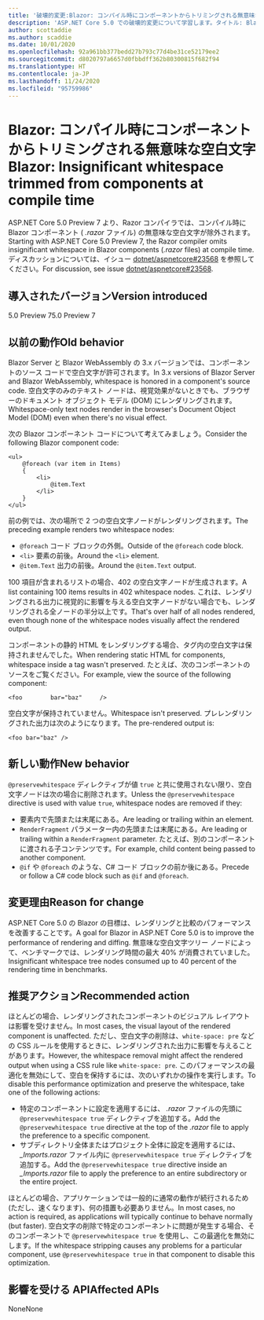 ```yaml
---
title: '破壊的変更:Blazor: コンパイル時にコンポーネントからトリミングされる無意味な空白文字'
description: 'ASP.NET Core 5.0 での破壊的変更について学習します。タイトル: Blazor:コンパイル時にコンポーネントからトリミングされる無意味な空白文字'
author: scottaddie
ms.author: scaddie
ms.date: 10/01/2020
ms.openlocfilehash: 92a961bb377bedd27b793c77d4be31ce52179ee2
ms.sourcegitcommit: d8020797a6657d0fbbdff362b80300815f682f94
ms.translationtype: HT
ms.contentlocale: ja-JP
ms.lasthandoff: 11/24/2020
ms.locfileid: "95759986"
---
```

# <a name="blazor-insignificant-whitespace-trimmed-from-components-at-compile-time"></a><span data-ttu-id="12867-103">Blazor: コンパイル時にコンポーネントからトリミングされる無意味な空白文字</span><span class="sxs-lookup"><span data-stu-id="12867-103">Blazor: Insignificant whitespace trimmed from components at compile time</span></span>

<span data-ttu-id="12867-104">ASP.NET Core 5.0 Preview 7 より、Razor コンパイラでは、コンパイル時に Blazor コンポーネント ( *.razor* ファイル) の無意味な空白文字が除外されます。</span><span class="sxs-lookup"><span data-stu-id="12867-104">Starting with ASP.NET Core 5.0 Preview 7, the Razor compiler omits insignificant whitespace in Blazor components (*.razor* files) at compile time.</span></span> <span data-ttu-id="12867-105">ディスカッションについては、イシュー [dotnet/aspnetcore#23568](https://github.com/dotnet/aspnetcore/issues/23568) を参照してください。</span><span class="sxs-lookup"><span data-stu-id="12867-105">For discussion, see issue [dotnet/aspnetcore#23568](https://github.com/dotnet/aspnetcore/issues/23568).</span></span>

## <a name="version-introduced"></a><span data-ttu-id="12867-106">導入されたバージョン</span><span class="sxs-lookup"><span data-stu-id="12867-106">Version introduced</span></span>

<span data-ttu-id="12867-107">5.0 Preview 7</span><span class="sxs-lookup"><span data-stu-id="12867-107">5.0 Preview 7</span></span>

## <a name="old-behavior"></a><span data-ttu-id="12867-108">以前の動作</span><span class="sxs-lookup"><span data-stu-id="12867-108">Old behavior</span></span>

<span data-ttu-id="12867-109">Blazor Server と Blazor WebAssembly の 3.x バージョンでは、コンポーネントのソース コードで空白文字が許可されます。</span><span class="sxs-lookup"><span data-stu-id="12867-109">In 3.x versions of Blazor Server and Blazor WebAssembly, whitespace is honored in a component's source code.</span></span> <span data-ttu-id="12867-110">空白文字のみのテキスト ノードは、視覚効果がないときでも、ブラウザーのドキュメント オブジェクト モデル (DOM) にレンダリングされます。</span><span class="sxs-lookup"><span data-stu-id="12867-110">Whitespace-only text nodes render in the browser's Document Object Model (DOM) even when there's no visual effect.</span></span>

<span data-ttu-id="12867-111">次の Blazor コンポーネント コードについて考えてみましょう。</span><span class="sxs-lookup"><span data-stu-id="12867-111">Consider the following Blazor component code:</span></span>

```razor
<ul>
    @foreach (var item in Items)
    {
        <li>
            @item.Text
        </li>
    }
</ul>
```

<span data-ttu-id="12867-112">前の例では、次の場所で 2 つの空白文字ノードがレンダリングされます。</span><span class="sxs-lookup"><span data-stu-id="12867-112">The preceding example renders two whitespace nodes:</span></span>

* <span data-ttu-id="12867-113">`@foreach` コード ブロックの外側。</span><span class="sxs-lookup"><span data-stu-id="12867-113">Outside of the `@foreach` code block.</span></span>
* <span data-ttu-id="12867-114">`<li>` 要素の前後。</span><span class="sxs-lookup"><span data-stu-id="12867-114">Around the `<li>` element.</span></span>
* <span data-ttu-id="12867-115">`@item.Text` 出力の前後。</span><span class="sxs-lookup"><span data-stu-id="12867-115">Around the `@item.Text` output.</span></span>

<span data-ttu-id="12867-116">100 項目が含まれるリストの場合、402 の空白文字ノードが生成されます。</span><span class="sxs-lookup"><span data-stu-id="12867-116">A list containing 100 items results in 402 whitespace nodes.</span></span> <span data-ttu-id="12867-117">これは、レンダリングされる出力に視覚的に影響を与える空白文字ノードがない場合でも、レンダリングされる全ノードの半分以上です。</span><span class="sxs-lookup"><span data-stu-id="12867-117">That's over half of all nodes rendered, even though none of the whitespace nodes visually affect the rendered output.</span></span>

<span data-ttu-id="12867-118">コンポーネントの静的 HTML をレンダリングする場合、タグ内の空白文字は保持されませんでした。</span><span class="sxs-lookup"><span data-stu-id="12867-118">When rendering static HTML for components, whitespace inside a tag wasn't preserved.</span></span> <span data-ttu-id="12867-119">たとえば、次のコンポーネントのソースをご覧ください。</span><span class="sxs-lookup"><span data-stu-id="12867-119">For example, view the source of the following component:</span></span>

```razor
<foo        bar="baz"     />
```

<span data-ttu-id="12867-120">空白文字が保持されていません。</span><span class="sxs-lookup"><span data-stu-id="12867-120">Whitespace isn't preserved.</span></span> <span data-ttu-id="12867-121">プレレンダリングされた出力は次のようになります。</span><span class="sxs-lookup"><span data-stu-id="12867-121">The pre-rendered output is:</span></span>

```razor
<foo bar="baz" />
```

## <a name="new-behavior"></a><span data-ttu-id="12867-122">新しい動作</span><span class="sxs-lookup"><span data-stu-id="12867-122">New behavior</span></span>

<span data-ttu-id="12867-123">`@preservewhitespace` ディレクティブが値 `true` と共に使用されない限り、空白文字ノードは次の場合に削除されます。</span><span class="sxs-lookup"><span data-stu-id="12867-123">Unless the `@preservewhitespace` directive is used with value `true`, whitespace nodes are removed if they:</span></span>

* <span data-ttu-id="12867-124">要素内で先頭または末尾にある。</span><span class="sxs-lookup"><span data-stu-id="12867-124">Are leading or trailing within an element.</span></span>
* <span data-ttu-id="12867-125">`RenderFragment` パラメーター内の先頭または末尾にある。</span><span class="sxs-lookup"><span data-stu-id="12867-125">Are leading or trailing within a `RenderFragment` parameter.</span></span> <span data-ttu-id="12867-126">たとえば、別のコンポーネントに渡される子コンテンツです。</span><span class="sxs-lookup"><span data-stu-id="12867-126">For example, child content being passed to another component.</span></span>
* <span data-ttu-id="12867-127">`@if` や `@foreach` のような、C# コード ブロックの前か後にある。</span><span class="sxs-lookup"><span data-stu-id="12867-127">Precede or follow a C# code block such as `@if` and `@foreach`.</span></span>

## <a name="reason-for-change"></a><span data-ttu-id="12867-128">変更理由</span><span class="sxs-lookup"><span data-stu-id="12867-128">Reason for change</span></span>

<span data-ttu-id="12867-129">ASP.NET Core 5.0 の Blazor の目標は、レンダリングと比較のパフォーマンスを改善することです。</span><span class="sxs-lookup"><span data-stu-id="12867-129">A goal for Blazor in ASP.NET Core 5.0 is to improve the performance of rendering and diffing.</span></span> <span data-ttu-id="12867-130">無意味な空白文字ツリー ノードによって、ベンチマークでは、レンダリング時間の最大 40% が消費されていました。</span><span class="sxs-lookup"><span data-stu-id="12867-130">Insignificant whitespace tree nodes consumed up to 40 percent of the rendering time in benchmarks.</span></span>

## <a name="recommended-action"></a><span data-ttu-id="12867-131">推奨アクション</span><span class="sxs-lookup"><span data-stu-id="12867-131">Recommended action</span></span>

<span data-ttu-id="12867-132">ほとんどの場合、レンダリングされたコンポーネントのビジュアル レイアウトは影響を受けません。</span><span class="sxs-lookup"><span data-stu-id="12867-132">In most cases, the visual layout of the rendered component is unaffected.</span></span> <span data-ttu-id="12867-133">ただし、空白文字の削除は、`white-space: pre` などの CSS ルールを使用するときに、レンダリングされた出力に影響を与えることがあります。</span><span class="sxs-lookup"><span data-stu-id="12867-133">However, the whitespace removal might affect the rendered output when using a CSS rule like `white-space: pre`.</span></span> <span data-ttu-id="12867-134">このパフォーマンスの最適化を無効にして、空白を保持するには、次のいずれかの操作を実行します。</span><span class="sxs-lookup"><span data-stu-id="12867-134">To disable this performance optimization and preserve the whitespace, take one of the following actions:</span></span>

* <span data-ttu-id="12867-135">特定のコンポーネントに設定を適用するには、 *.razor* ファイルの先頭に `@preservewhitespace true` ディレクティブを追加する。</span><span class="sxs-lookup"><span data-stu-id="12867-135">Add the `@preservewhitespace true` directive at the top of the *.razor* file to apply the preference to a specific component.</span></span>
* <span data-ttu-id="12867-136">サブディレクトリ全体またはプロジェクト全体に設定を適用するには、 *_Imports.razor* ファイル内に `@preservewhitespace true` ディレクティブを追加する。</span><span class="sxs-lookup"><span data-stu-id="12867-136">Add the `@preservewhitespace true` directive inside an *_Imports.razor* file to apply the preference to an entire subdirectory or the entire project.</span></span>

<span data-ttu-id="12867-137">ほとんどの場合、アプリケーションでは一般的に通常の動作が続行されるため (ただし、速くなります)、何の措置も必要ありません。</span><span class="sxs-lookup"><span data-stu-id="12867-137">In most cases, no action is required, as applications will typically continue to behave normally (but faster).</span></span> <span data-ttu-id="12867-138">空白文字の削除で特定のコンポーネントに問題が発生する場合、そのコンポーネントで `@preservewhitespace true` を使用し、この最適化を無効にします。</span><span class="sxs-lookup"><span data-stu-id="12867-138">If the whitespace stripping causes any problems for a particular component, use `@preservewhitespace true` in that component to disable this optimization.</span></span>

## <a name="affected-apis"></a><span data-ttu-id="12867-139">影響を受ける API</span><span class="sxs-lookup"><span data-stu-id="12867-139">Affected APIs</span></span>

<span data-ttu-id="12867-140">None</span><span class="sxs-lookup"><span data-stu-id="12867-140">None</span></span>

<!--

### Category

ASP.NET Core

### Affected APIs

Not detectable via API analysis

-->
